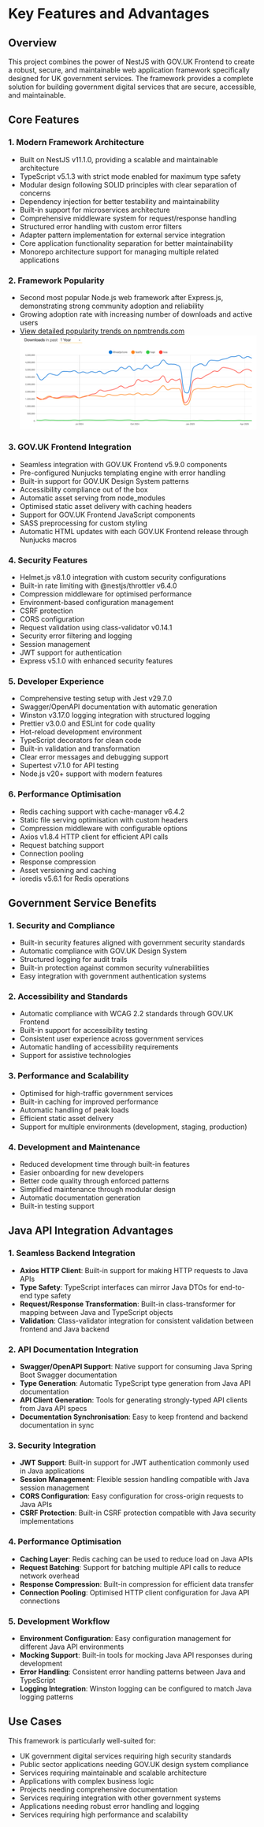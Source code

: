 # Key Features and Advantages

## Overview
This project combines the power of NestJS with GOV.UK Frontend to create a robust, secure, and maintainable web application framework specifically designed for UK government services. The framework provides a complete solution for building government digital services that are secure, accessible, and maintainable.

## Core Features

### 1. Modern Framework Architecture
- Built on NestJS v11.1.0, providing a scalable and maintainable architecture
- TypeScript v5.1.3 with strict mode enabled for maximum type safety
- Modular design following SOLID principles with clear separation of concerns
- Dependency injection for better testability and maintainability
- Built-in support for microservices architecture
- Comprehensive middleware system for request/response handling
- Structured error handling with custom error filters
- Adapter pattern implementation for external service integration
- Core application functionality separation for better maintainability
- Monorepo architecture support for managing multiple related applications

### 2. Framework Popularity
- Second most popular Node.js web framework after Express.js, demonstrating strong community adoption and reliability
- Growing adoption rate with increasing number of downloads and active users
- [View detailed popularity trends on npmtrends.com](https://npmtrends.com/@nestjs/core-vs-fastify-vs-hapi-vs-koa)
![NestJS Popularity Trends](../docs/assets/nestjs-popularity-graph.png)

### 3. GOV.UK Frontend Integration
- Seamless integration with GOV.UK Frontend v5.9.0 components
- Pre-configured Nunjucks templating engine with error handling
- Built-in support for GOV.UK Design System patterns
- Accessibility compliance out of the box
- Automatic asset serving from node_modules
- Optimised static asset delivery with caching headers
- Support for GOV.UK Frontend JavaScript components
- SASS preprocessing for custom styling
- Automatic HTML updates with each GOV.UK Frontend release through Nunjucks macros

### 4. Security Features
- Helmet.js v8.1.0 integration with custom security configurations
- Built-in rate limiting with @nestjs/throttler v6.4.0
- Compression middleware for optimised performance
- Environment-based configuration management
- CSRF protection
- CORS configuration
- Request validation using class-validator v0.14.1
- Security error filtering and logging
- Session management
- JWT support for authentication
- Express v5.1.0 with enhanced security features

### 5. Developer Experience
- Comprehensive testing setup with Jest v29.7.0
- Swagger/OpenAPI documentation with automatic generation
- Winston v3.17.0 logging integration with structured logging
- Prettier v3.0.0 and ESLint for code quality
- Hot-reload development environment
- TypeScript decorators for clean code
- Built-in validation and transformation
- Clear error messages and debugging support
- Supertest v7.1.0 for API testing
- Node.js v20+ support with modern features

### 6. Performance Optimisation
- Redis caching support with cache-manager v6.4.2
- Static file serving optimisation with custom headers
- Compression middleware with configurable options
- Axios v1.8.4 HTTP client for efficient API calls
- Request batching support
- Connection pooling
- Response compression
- Asset versioning and caching
- ioredis v5.6.1 for Redis operations

## Government Service Benefits

### 1. Security and Compliance
- Built-in security features aligned with government security standards
- Automatic compliance with GOV.UK Design System
- Structured logging for audit trails
- Built-in protection against common security vulnerabilities
- Easy integration with government authentication systems

### 2. Accessibility and Standards
- Automatic compliance with WCAG 2.2 standards through GOV.UK Frontend
- Built-in support for accessibility testing
- Consistent user experience across government services
- Automatic handling of accessibility requirements
- Support for assistive technologies

### 3. Performance and Scalability
- Optimised for high-traffic government services
- Built-in caching for improved performance
- Automatic handling of peak loads
- Efficient static asset delivery
- Support for multiple environments (development, staging, production)

### 4. Development and Maintenance
- Reduced development time through built-in features
- Easier onboarding for new developers
- Better code quality through enforced patterns
- Simplified maintenance through modular design
- Automatic documentation generation
- Built-in testing support

## Java API Integration Advantages

### 1. Seamless Backend Integration
- **Axios HTTP Client**: Built-in support for making HTTP requests to Java APIs
- **Type Safety**: TypeScript interfaces can mirror Java DTOs for end-to-end type safety
- **Request/Response Transformation**: Built-in class-transformer for mapping between Java and TypeScript objects
- **Validation**: Class-validator integration for consistent validation between frontend and Java backend

### 2. API Documentation Integration
- **Swagger/OpenAPI Support**: Native support for consuming Java Spring Boot Swagger documentation
- **Type Generation**: Automatic TypeScript type generation from Java API documentation
- **API Client Generation**: Tools for generating strongly-typed API clients from Java API specs
- **Documentation Synchronisation**: Easy to keep frontend and backend documentation in sync

### 3. Security Integration
- **JWT Support**: Built-in support for JWT authentication commonly used in Java applications
- **Session Management**: Flexible session handling compatible with Java session management
- **CORS Configuration**: Easy configuration for cross-origin requests to Java APIs
- **CSRF Protection**: Built-in CSRF protection compatible with Java security implementations

### 4. Performance Optimisation
- **Caching Layer**: Redis caching can be used to reduce load on Java APIs
- **Request Batching**: Support for batching multiple API calls to reduce network overhead
- **Response Compression**: Built-in compression for efficient data transfer
- **Connection Pooling**: Optimised HTTP client configuration for Java API connections

### 5. Development Workflow
- **Environment Configuration**: Easy configuration management for different Java API environments
- **Mocking Support**: Built-in tools for mocking Java API responses during development
- **Error Handling**: Consistent error handling patterns between Java and TypeScript
- **Logging Integration**: Winston logging can be configured to match Java logging patterns

## Use Cases
This framework is particularly well-suited for:
- UK government digital services requiring high security standards
- Public sector applications needing GOV.UK design system compliance
- Services requiring maintainable and scalable architecture
- Applications with complex business logic
- Projects needing comprehensive documentation
- Services requiring integration with other government systems
- Applications needing robust error handling and logging
- Services requiring high performance and scalability 